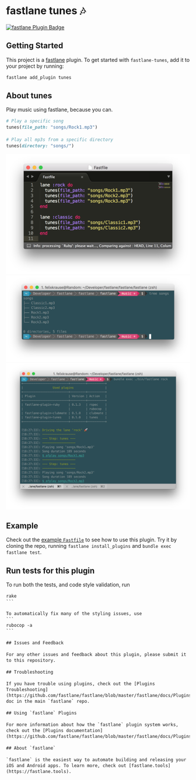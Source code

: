 # fastlane tunes 🎶

[![fastlane Plugin Badge](https://rawcdn.githack.com/fastlane/fastlane/master/fastlane/assets/plugin-badge.svg)](https://rubygems.org/gems/fastlane-plugin-tunes)

## Getting Started

This project is a [fastlane](https://github.com/fastlane/fastlane) plugin. To get started with `fastlane-tunes`, add it to your project by running:

```bash
fastlane add_plugin tunes
```

## About tunes

Play music using fastlane, because you can.

```ruby
# Play a specific song
tunes(file_path: "songs/Rock1.mp3")

# Play all mp3s from a specific directory
tunes(directory: "songs/")
```

<img src="assets/FastfileScreenshot.png" width="550" />
<img src="assets/FilesScreenshot.png" width="550" />
<img src="assets/OutputScreenshot.png" width="550" />

## Example

Check out the [example `Fastfile`](fastlane/Fastfile) to see how to use this plugin. Try it by cloning the repo, running `fastlane install_plugins` and `bundle exec fastlane test`.

## Run tests for this plugin

To run both the tests, and code style validation, run

````
rake
```

To automatically fix many of the styling issues, use 
```
rubocop -a
```

## Issues and Feedback

For any other issues and feedback about this plugin, please submit it to this repository.

## Troubleshooting

If you have trouble using plugins, check out the [Plugins Troubleshooting](https://github.com/fastlane/fastlane/blob/master/fastlane/docs/PluginsTroubleshooting.md) doc in the main `fastlane` repo.

## Using `fastlane` Plugins

For more information about how the `fastlane` plugin system works, check out the [Plugins documentation](https://github.com/fastlane/fastlane/blob/master/fastlane/docs/Plugins.md).

## About `fastlane`

`fastlane` is the easiest way to automate building and releasing your iOS and Android apps. To learn more, check out [fastlane.tools](https://fastlane.tools).
